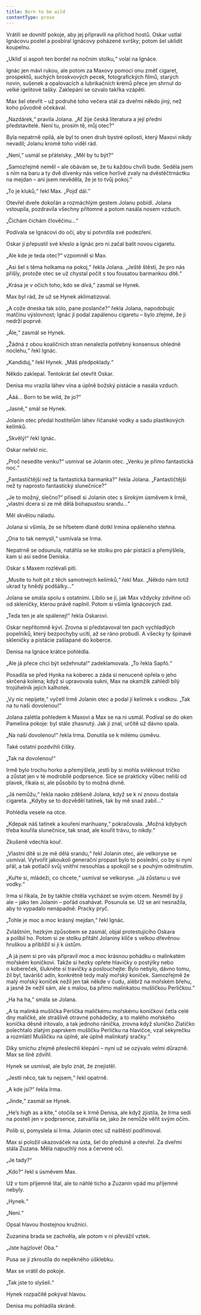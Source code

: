 ```yaml
---
title: Born to be wild
contentType: prose
---
```


<section>

Vrátili se dovnitř pokoje, aby jej připravili na příchod hostů. Oskar ustlal Ignácovu postel a posbíral Ignácovy poházené svršky; potom šel uklidit koupelnu.

„Ukliď si aspoň ten bordel na nočním stolku,“ volal na Ignáce.

Ignác jen mávl rukou, ale potom za Maxovy pomoci onu změť cigaret, prospektů, suchých broskvových pecek, fotografických filmů, starých novin, sušenek a opalovacích a lubrikačních krémů přece jen shrnul do velké igelitové tašky. Zaklepání se ozvalo takřka vzápětí.

Max šel otevřít – už podruhé toho večera stál za dveřmi někdo jiný, než koho původně očekával.

„Nazdárek,“ pravila Jolana. „Ať žije česká literatura a její přední představitelé. Není tu, prosím tě, můj otec?“

Byla nepatrně opilá, ale byl to onen druh bystré opilosti, který Maxovi nikdy nevadil; Jolanu kromě toho viděl rád.

„Není,“ usmál se přátelsky. „Měl by tu být?“

„Samozřejmě neměl – ale obávám se, že tu každou chvíli bude. Seděla jsem s ním na baru a ty dvě dívenky nás velice horlivě zvaly na dvěstěčtrnáctku na mejdan – ani jsem nevěděla, že je to tvůj pokoj.“

„To je kluků,“ řekl Max. „Pojď dál.“

Otevřel dveře dokořán a rozmáchlým gestem Jolanu pobídl. Jolana vstoupila, pozdravila všechny přítomné a potom nasála nosem vzduch.

„Čichám čichám člověčinu…“

Podívala se Ignácovi do očí, aby si potvrdila své podezření.

Oskar jí přepustil své křeslo a Ignác pro ni začal balit novou cigaretu.

„Ale kde je teda otec?“ vzpomněl si Max.

„Asi šel s těma holkama na pokoj,“ řekla Jolana. „Ještě štěstí, že pro nás přišly, protože otec se už chystal počít s tou fousatou barmankou dítě.“

„Krása je v očích toho, kdo se dívá,“ zasmál se Hynek.

Max byl rád, že už se Hynek aklimatizoval.

„A cože dneska tak sólo, pane poslanče?“ řekla Jolana, napodobujíc matčinu výslovnost; Ignác jí podal zapálenou cigaretu – bylo zřejmé, že ji nedrží poprvé.

„Ále,“ zasmál se Hynek.

„Žádná z obou koaličních stran nenalezla potřebný konsensus ohledně noclehu,“ řekl Ignác.

„Kandiduj,“ řekl Hynek. „Máš předpoklady.“

Někdo zaklepal. Tentokrát šel otevřít Oskar.

Denisa mu vrazila láhev vína a úplně božský pistácie a nasála vzduch.

„Ááá… Born to be wild, že jo?“

„Jasně,“ smál se Hynek.

Jolanin otec předal hostitelům láhev říčanské vodky a sadu plastikových kelímků.

„Skvělý!“ řekl Ignác.

Oskar neřekl nic.

„Proč nesedíte venku?“ usmíval se Jolanin otec. „Venku je přímo fantastická noc.“

„Fantastičtější než ta fantastická barmanka?“ řekla Jolana. „Fan­tastičtější než ty naprosto fantastický slunečnice?“

„Je to možný, slečno?“ přisedl si Jolanin otec s širokým úsměvem k Irmě, „vlastní dcera si ze mě dělá bohapustou srandu…“

Měl skvělou náladu.

Jolana si všimla, že se hřbetem dlaně dotkl Irmina opáleného stehna.

„Ona to tak nemyslí,“ usmívala se Irma.

Nepatrně se odsunula, natáhla se ke stolku pro pár pistácií a přemýšlela, kam si asi sedne Deniska.

Oskar s Maxem rozlévali pití.

„Musíte to holt pít z těch samotnejch kelímků,“ řekl Max. „Někdo nám totiž ukrad ty hnědý podšálky…“

Jolana se smála spolu s ostatními. Líbilo se jí, jak Max vždycky zdvihne oči od skleničky, kterou právě naplnil. Potom si všimla Ignácových zad.

„Teda ten je ale spálenej!“ řekla Oskarovi.

Oskar nepřítomně kývl. Zrovna si představoval ten pach vychladlých popelníků, který bezpochyby ucítí, až se ráno probudí. A všecky ty špinavé skleničky a pistácie zašlapané do koberce.

Denisa na Ignáce krátce pohlédla.

„Ale já přece chci být sežehnuta!“ zadeklamovala. „To řekla Sapfó.“

Posadila se před Hynka na koberec a záda si nenuceně opřela o jeho skrčená kolena; když si upravovala sukni, Max na okamžik zahlédl bílý trojúhelník jejích kalhotek.

„Vy nic nepijete,“ vyčetl Irmě Jolanin otec a podal jí kelímek s vodkou. „Tak na tu naši dovolenou!“

Jolana zalétla pohledem k Maxovi a Max se na ni usmál. Podíval se do oken Pamelina pokoje: byl stále zhasnutý. Jak ji znal, určitě už dávno spala.

„Na naši dovolenou!“ řekla Irma. Donutila se k milému úsměvu.

Také ostatní pozdvihli číšky.

„Tak na dovolenou!“

Irmě bylo trochu horko a přemýšlela, jestli by si mohla svléknout tričko a zůstat jen v té modrobílé podprsence. Sice se prakticky vůbec neliší od plavek, říkala si, ale působilo by to možná divně.

„Já nemůžu,“ řekla naoko zděšeně Jolana, když se k ní znovu dostala cigareta. „Kdyby se to dozvěděl tatínek, tak by mě snad zabil…“

Pohlédla vesele na otce.

„Kdepak náš tatínek a kouření marihuany,“ pokračovala. „Možná kdybych třeba kouřila slunečnice, tak snad, ale kouřit trávu, to nikdy.“

Zkušeně vdechla kouř.

„Vlastní dítě si ze mě dělá srandu,“ řekl Jolanin otec, ale velkoryse se usmíval. Vytvořit jakoukoli generační propast bylo to poslední, co by si nyní přál, a tak potlačil svůj vnitřní nesouhlas a spokojil se s pouhým odmítnutím.

„Kuřte si, mládeži, co chcete,“ usmíval se velkoryse. „Já zůstanu u své vodky.“

Irma si říkala, že by takhle chtěla vycházet se svým otcem. Nesměl by ji ale – jako ten Jolanin – pořád osahávat. Posunula se. Už se ani nesnažila, aby to vypadalo nenápadně. Pracky pryč.

„Tohle je moc a moc krásný mejdan,“ řekl Ignác.

Zvláštním, hezkým způsobem se zasmál, objal protestujícího Oskara a políbil ho. Potom si ze stolku přitáhl Jolaniny klíče s velkou dřevěnou hruškou a přiblížil si ji k ústům.

„A já jsem si pro vás připravil moc a moc krásnou pohádku o malinkatém mořském koníčkovi. Takže si hezky opřete hlavičky o postýlky nebo o kobereček, šlukněte si travičky a poslouchejte: Bylo nebylo, dávno tomu, žil byl, tavárišč adín, konkrétně tedy malý mořský koníček. Samozřejmě že malý mořský koníček nežil jen tak někde v čudu, alébrž na mořském břehu, a jasně že nežil sám, ale s malou, ba přímo malinkatou mušličkou Perličkou.“

„Ha ha ha,“ smála se Jolana.

„A ta malinká mušlička Perlička maličkému mořskému koníčkovi četla celé dny maličké, ale strašlivě otravné pohádečky, a to malého mořského koníčka děsně iritovalo, a tak jednoho ráníčka, zrovna když sluníčko Zlatíčko polechtalo zlatým paprskem mušličku Perličku na hlavičce, vzal sekyrečku a rozmlátil Mušličku na úplně, ale úplně malinkatý sračky.“

Díky smíchu zřejmě přeslechli klepání – nyní už se ozývalo velmi důrazně. Max se líně zdvihl.

Hynek se usmíval, ale bylo znát, že znejistěl.

„Jestli něco, tak tu nejsem,“ řekl opatrně.

„A kde jsi?“ řekla Irma.

„Jinde,“ zasmál se Hynek.

„He’s high as a kite,“ otočila se k Irmě Denisa, ale když zjistila, že Irma sedí na posteli jen v podprsence, zatvářila se, jako že nemůže věřit svým očím.

Polib si, pomyslela si Irma. Jolanin otec už naštěstí podřimoval.

Max si položil ukazováček na ústa, šel do předsíně a otevřel. Za dveřmi stála Zuzana. Měla napuchlý nos a červené oči.

„Je tady?“

„Kdo?“ řekl s úsměvem Max.

Už v tom příjemně lítal, ale to náhlé ticho a Zuzanin vpád mu příjemné nebyly.

„Hynek.“

„Není.“

Opsal hlavou lhostejnou kružnici.

Zuzanina brada se zachvěla, ale potom v ní převážil vztek.

„Jste hajzlové! Oba.“

Pusa se jí zkroutila do nepěkného úšklebku.

Max se vrátil do pokoje.

„Tak jste to slyšeli.“

Hynek rozpačitě pokýval hlavou.

Denisa mu pohladila skráně.

</section>
